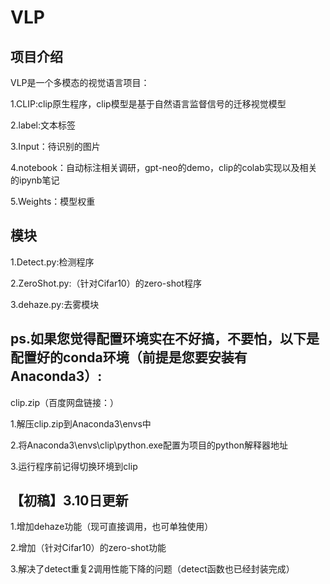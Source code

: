 # VLP

## 项目介绍
VLP是一个多模态的视觉语言项目：

1.CLIP:clip原生程序，clip模型是基于自然语言监督信号的迁移视觉模型

2.label:文本标签

3.Input：待识别的图片

4.notebook：自动标注相关调研，gpt-neo的demo，clip的colab实现以及相关的ipynb笔记

5.Weights：模型权重

## 模块

1.Detect.py:检测程序

2.ZeroShot.py:（针对Cifar10）的zero-shot程序

3.dehaze.py:去雾模块


## ps.如果您觉得配置环境实在不好搞，不要怕，以下是配置好的conda环境（前提是您要安装有Anaconda3）:

clip.zip（百度网盘链接：）

1.解压clip.zip到Anaconda3\envs中

2.将Anaconda3\envs\clip\python.exe配置为项目的python解释器地址

3.运行程序前记得切换环境到clip

## 【初稿】3.10日更新

1.增加dehaze功能（现可直接调用，也可单独使用）

2.增加（针对Cifar10）的zero-shot功能

3.解决了detect重复2调用性能下降的问题（detect函数也已经封装完成）
